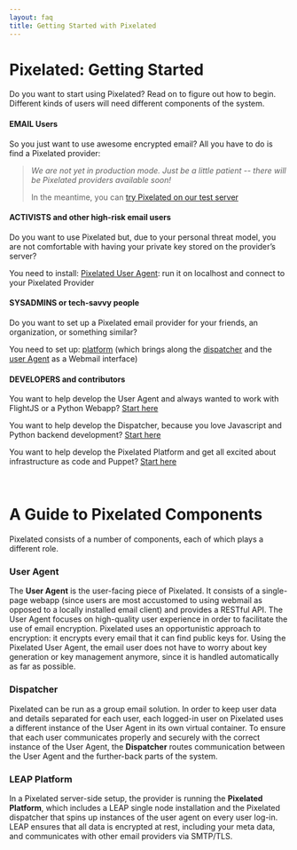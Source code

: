 ```yaml
---
layout: faq
title: Getting Started with Pixelated
---
```

Pixelated: Getting Started
======================

Do you want to start using Pixelated? Read on to figure out how to begin. Different kinds of users will need different components of the system.

#### EMAIL Users
So you just want to use awesome encrypted email? 
All you have to do is find a Pixelated provider:

> *We are not yet in production mode. Just be a little patient -- there will be Pixelated providers available soon!*
>
> In the meantime, you can <a target="_blank" href="http://try.pixelated-project.org:8080">try Pixelated on our test server</a>


#### ACTIVISTS and other high-risk email users
Do you want to use Pixelated but, due to your personal threat model, you are not comfortable with having your private key stored on the provider’s server?

You need to install: <a target="_blank" href="https://github.com/pixelated-project/pixelated-user-agent">Pixelated User Agent</a>: run it on localhost and connect to your Pixelated Provider

#### SYSADMINS or tech-savvy people

Do you want to set up a Pixelated email provider for your friends, an organization, or something similar?

You need to set up: <a target="_blank" href="https://github.com/pixelated-project/pixelated-platform">platform</a> (which brings along the <a target="_blank" href="https://github.com/pixelated-project/pixelated-dispatcher">dispatcher</a> and the <a target="_blank" href="https://github.com/pixelated-project/pixelated-user-agent">user Agent</a> as a Webmail interface)

#### DEVELOPERS and contributors

You want to help develop the User Agent and always wanted to work with FlightJS or a Python Webapp?
<a target="_blank" href="https://github.com/pixelated-project/pixelated-user-agent">Start here</a>

You want to help develop the Dispatcher, because you love Javascript and Python backend development?
<a target="_blank" href="https://github.com/pixelated-project/pixelated-dispatcher">Start here</a>

You want to help develop the Pixelated Platform and get all excited about infrastructure as code and Puppet?
<a target="_blank" href="https://github.com/pixelated-project/pixelated-platform">Start here</a>

<br />

A Guide to Pixelated Components
===============================

Pixelated consists of a number of components, each of which plays a different role.

### User Agent
The **User Agent** is the user-facing piece of Pixelated. It consists of a single-page webapp (since users are most accustomed to using webmail as opposed to a locally installed email client) and provides a RESTful API. The User Agent focuses on high-quality user experience in order to facilitate the use of email encryption. Pixelated uses an opportunistic approach to encryption: it encrypts every email that it can find public keys for. 
Using the Pixelated User Agent, the email user does not have to worry about key generation or key management anymore, since it is handled automatically as far as possible.

### Dispatcher
Pixelated can be run as a group email solution. In order to keep user data and details separated for each user, each logged-in user on Pixelated uses a different instance of the User Agent in its own virtual container. To ensure that each user communicates properly and securely with the correct instance of the User Agent, the **Dispatcher** routes communication between the User Agent and the further-back parts of the system. 

### LEAP Platform
In a Pixelated server-side setup, the provider is running the **Pixelated Platform**, which includes a LEAP single node installation and the Pixelated dispatcher that spins up instances of the user agent on every user log-in. LEAP ensures that all data is encrypted at rest, including your meta data, and communicates with other email providers via SMTP/TLS.